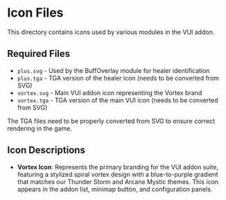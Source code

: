 # Icon Files

This directory contains icons used by various modules in the VUI addon.

## Required Files
- `plus.svg` - Used by the BuffOverlay module for healer identification
- `plus.tga` - TGA version of the healer icon (needs to be converted from SVG)
- `vortex.svg` - Main VUI addon icon representing the Vortex brand
- `vortex.tga` - TGA version of the main VUI icon (needs to be converted from SVG)

The TGA files need to be properly converted from SVG to ensure correct rendering in the game.

## Icon Descriptions
- **Vortex Icon**: Represents the primary branding for the VUI addon suite, featuring a stylized spiral vortex design with a blue-to-purple gradient that matches our Thunder Storm and Arcane Mystic themes. This icon appears in the addon list, minimap button, and configuration panels.